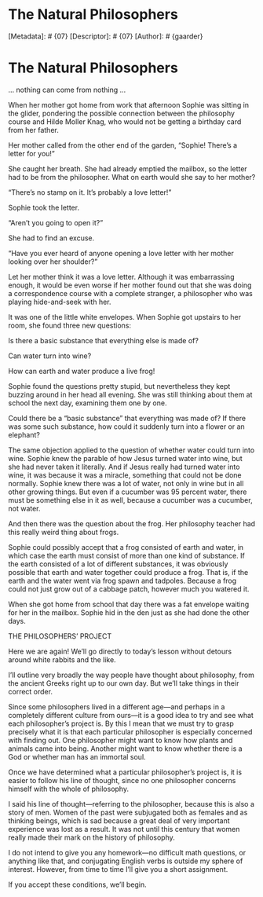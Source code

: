 # The Natural Philosophers
[Metadata]: # {07}
[Descriptor]: # {07}
[Author]: # {gaarder}
# The Natural Philosophers
… nothing can come from nothing …



When her mother got home from work that afternoon Sophie was sitting in the
glider, pondering the possible connection between the philosophy course and
Hilde Moller Knag, who would not be getting a birthday card from her father.

Her mother called from the other end of the garden, “Sophie! There’s a letter
for you!”

She caught her breath. She had already emptied the mailbox, so the letter had
to be from the philosopher. What on earth would she say to her mother?

“There’s no stamp on it. It’s probably a love letter!”

Sophie took the letter.

“Aren’t you going to open it?”

She had to find an excuse.

“Have you ever heard of anyone opening a love letter with her mother looking
over her shoulder?”

Let her mother think it was a love letter. Although it was embarrassing enough,
it would be even worse if her mother found out that she was doing a
correspondence course with a complete stranger, a philosopher who was playing
hide-and-seek with her.

It was one of the little white envelopes. When Sophie got upstairs to her room,
she found three new questions:

Is there a basic substance that everything else is made of?

Can water turn into wine?

How can earth and water produce a live frog!



Sophie found the questions pretty stupid, but nevertheless they kept buzzing
around in her head all evening. She was still thinking about them at school the
next day, examining them one by one.

Could there be a “basic substance” that everything was made of? If there was
some such substance, how could it suddenly turn into a flower or an elephant?

The same objection applied to the question of whether water could turn into
wine. Sophie knew the parable of how Jesus turned water into wine, but she had
never taken it literally. And if Jesus really had turned water into wine, it
was because it was a miracle, something that could not be done normally. Sophie
knew there was a lot of water, not only in wine but in all other growing
things. But even if a cucumber was 95 percent water, there must be something
else in it as well, because a cucumber was a cucumber, not water.

And then there was the question about the frog. Her philosophy teacher had this
really weird thing about frogs.

Sophie could possibly accept that a frog consisted of earth and water, in which
case the earth must consist of more than one kind of substance. If the earth
consisted of a lot of different substances, it was obviously possible that
earth and water together could produce a frog. That is, if the earth and the
water went via frog spawn and tadpoles. Because a frog could not just grow out
of a cabbage patch, however much you watered it.

When she got home from school that day there was a fat envelope waiting for her
in the mailbox. Sophie hid in the den just as she had done the other days.





THE PHILOSOPHERS’ PROJECT




Here we are again! We’ll go directly to today’s lesson without detours around
white rabbits and the like.

I’ll outline very broadly the way people have thought about philosophy, from
the ancient Greeks right up to our own day. But we’ll take things in their
correct order.

Since some philosophers lived in a different age—and perhaps in a completely
different culture from ours—it is a good idea to try and see what each
philosopher’s project is. By this I mean that we must try to grasp precisely
what it is that each particular philosopher is especially concerned with
finding out. One philosopher might want to know how plants and animals came
into being. Another might want to know whether there is a God or whether man
has an immortal soul.

Once we have determined what a particular philosopher’s project is, it is
easier to follow his line of thought, since no one philosopher concerns himself
with the whole of philosophy.

I said his line of thought—referring to the philosopher, because this is also a
story of men. Women of the past were subjugated both as females and as thinking
beings, which is sad because a great deal of very important experience was lost
as a result. It was not until this century that women really made their mark on
the history of philosophy.

I do not intend to give you any homework—no difficult math questions, or
anything like that, and conjugating English verbs is outside my sphere of
interest. However, from time to time I’ll give you a short assignment.

If you accept these conditions, we’ll begin.

